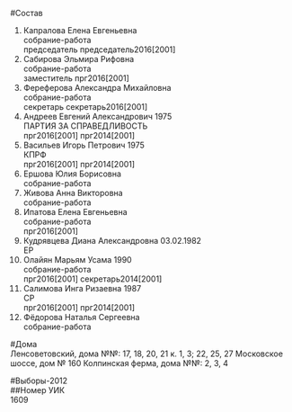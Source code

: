 #Состав  
1. Капралова Елена Евгеньевна  
    собрание-работа  
    председатель председатель2016[2001]  
2. Сабирова Эльмира Рифовна  
    собрание-работа  
    заместитель прг2016[2001]  
3. Фереферова Александра Михайловна  
    собрание-работа  
    секретарь секретарь2016[2001]  
4. Андреев Евгений Александрович 1975  
    ПАРТИЯ ЗА СПРАВЕДЛИВОСТЬ  
    прг2016[2001] прг2014[2001]  
5. Васильев Игорь Петрович 1975  
    КПРФ  
    прг2016[2001] прг2014[2001]  
6. Ершова Юлия Борисовна  
    собрание-работа  
7. Живова Анна Викторовна  
    собрание-работа  
8. Ипатова Елена Евгеньевна  
    собрание-работа  
    прг2016[2001]  
9. Кудрявцева Диана Александровна 03.02.1982  
    ЕР  
10. Олайян Марьям Усама 1990  
    собрание-работа  
    прг2016[2001] секретарь2014[2001]  
11. Салимова Инга Ризаевна 1987  
    СР  
    прг2016[2001] прг2014[2001]  
12. Фёдорова Наталья Сергеевна  
    собрание-работа  
  
#Дома  
Ленсоветовский, дома №№: 17, 18, 20, 21 к. 1, 3; 22, 25, 27 Московское шоссе, дом № 160 Колпинская ферма, дома №№: 2, 3, 4  
  
#Выборы-2012  
##Номер УИК  
1609  
